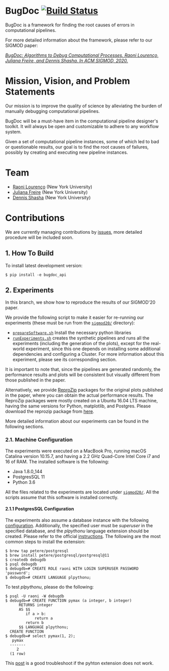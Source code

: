 # BugDoc [![Build Status](https://travis-ci.org/VIDA-NYU/BugDoc.svg?branch=master)](https://travis-ci.org/VIDA-NYU/BugDoc)

BugDoc is a framework for finding the root causes of errors in computational pipelines.

For more detailed information about the framework, please refer to our SIGMOD paper:

[*BugDoc: Algorithms to Debug Computational Processes. Raoni Lourenço, Juliana Freire, and Dennis Shasha. In ACM SIGMOD, 2020.*](https://arxiv.org/abs/2004.06530)


# Mission, Vision, and Problem Statements

Our mission is to improve the quality of science by alleviating the burden of manually debugging computational pipelines. 

BugDoc will be a must-have item in the computational pipeline designer's toolkit. It will always be open and customizable to adhere to any workflow system.

Given a set of computational pipeline instances, some of which led to bad or questionable results, our goal is to find the root causes of failures, possibly by creating and executing new pipeline instances.



# Team
* [Raoni Lourenço][rl] (New York University)
* [Juliana Freire][jf] (New York University)
* [Dennis Shasha][ds] (New York University)

[rl]: https://engineering.nyu.edu/raoni-lourenco
[jf]: http://vgc.poly.edu/~juliana/
[ds]: http://cs.nyu.edu/shasha/

# Contributions

We are currently managing contributions by [issues](https://github.com/VIDA-NYU/BugDoc/issues), more detailed procedure 
will be included soon.

## 1. How To Build

To install latest development version:

    $ pip install -e bugdoc_api
    
## 2. Experiments

In this branch, we show how to reproduce the results of our SIGMOD'20 paper.

We provide the following script to make it easier for re-running our experiments (these must be run from the [``sigmod20/``](sigmod20) directory):

* [``prepareSoftware.sh``](sigmod20/prepareSoftware.sh) Install the necessary python libraries
* [``runExperiments.sh``](sigmod20/runExperiments.sh) creates the synthetic pipelines and runs all the experiments (including the generation of the plots), except for the real-world experiment, since this one depends on installing some additional dependencies and configuring a Cluster. For more information about this experiment, please see its corresponding section.

It is important to note that, since the pipelines are generated randomly, the performance results and plots will be consistent but visually different from those published in the paper.

Alternatively, we provide [ReproZip](https://vida-nyu.github.io/reprozip/) packages for the original plots published in the paper, where you can obtain the actual performance results. The ReproZip packages were mostly created on a Ubuntu 16.04 LTS machine, having the same versions for Python, matplotlib, and Postgres. Please download the reprozip package from [here](https://nyu.box.com/s/enflnbxz4yhkj8t0uxztk8tqydi90rfd).

More detailed information about our experiments can be found in the following sections.

### 2.1. Machine Configuration

The experiments were executed on a MacBook Pro, running macOS Catalina version 10.15.7, and having a 2.2 GHz Quad-Core Intel Core i7 and 16 of RAM. The installed software is the following:

* Java 1.8.0_144
* PostgresSQL 11
* Python 3.6

All the files related to the experiments are located under [``sigmod20/``](sigmod20). All the scripts assume that this software is installed correctly.

#### 2.1.1 PostgresSQL Configuration

The experiments also assume a database instance with the following [configuration](sigmod20/experiments/db.conf). Additionally, the specified user must be *superuser* in the specified database, and the *plpythonu* language extension should be created. Please refer to the official [instructions](https://www.postgresql.org/docs/11/sql-createlanguage.html). The following are the most common steps to install the extension:

    $ brew tap petere/postgresql
    $ brew install petere/postgresql/postgresql@11
    $ createdb debugdb
    $ psql debugdb
    $ debugdb=# CREATE ROLE raoni WITH LOGIN SUPERUSER PASSWORD 'password';
    $ debugdb=# CREATE LANGUAGE plpythonu;

To test *plpythonu*, please do the following:
    
    $ psql -U raoni -W debugdb
    $ debugdb=# CREATE FUNCTION pymax (a integer, b integer)
          RETURNS integer
          AS $$
             if a > b:
                 return a
             return b
          $$ LANGUAGE plpythonu;
      CREATE FUNCTION
    $ debugdb=# select pymax(1, 2);
       pymax
      -------
         2
      (1 row)
    
This [post](https://dev.nextthought.com/blog/2018/09/getting-started-with-pgsql-plpythonu.html) is a good troubleshoot if the pyhton extension does not work. 
